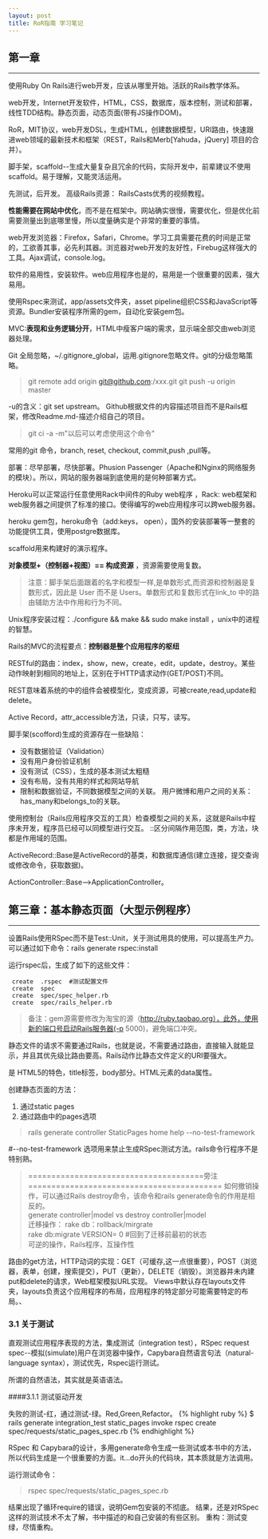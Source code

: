 ```yaml
---
layout: post
title: RoR指南 学习笔记
---
```


## 第一章 
----

使用Ruby On Rails进行web开发，应该从哪里开始。活跃的Rails教学体系。

web开发，Internet开发软件，HTML，CSS，数据库，版本控制，测试和部署，线性TDD结构。静态页面，动态页面(带有JS操作DOM)。

RoR，MIT协议，web开发DSL，生成HTML，创建数据模型，URI路由，快速跟进web领域的最新技术和框架（REST，Rails和Merb[Yahuda，jQuery] 项目的合并）。

脚手架，scaffold--生成大量复杂且冗余的代码，实际开发中，前辈建议不使用scaffold。易于理解，又能灵活运用。

先测试，后开发。 高级Rails资源： RailsCasts优秀的视频教程。
 
**性能需要在网站中优化**，而不是在框架中。网站确实很慢，需要优化，但是优化前需要测量出到底哪里慢，所以度量确实是个非常的重要的事情。

web开发浏览器：Firefox，Safari，Chrome。学习工具需要花费的时间是正常的，工欲善其事，必先利其器。浏览器对web开发的友好性，Firebug这样强大的工具。Ajax调试，console.log。
 
软件的易用性，安装软件。web应用程序也是的，易用是一个很重要的因素，强大易用。

使用Rspec来测试，app/assets文件夹，asset pipeline组织CSS和JavaScript等资源。Bundler安装程序所需的gem，自动化安装gem包。

MVC:**表现和业务逻辑分开**，HTML中瘦客户端的需求，显示端全部交由web浏览器处理。

Git 全局忽略，~/.gitignore_global，运用.gitignore忽略文件。git的分级忽略策略。

> git remote add origin git@github.com:<username>/xxx.git
> git push -u origin master

-u的含义：git set upstream。 Github根据文件的内容描述项目而不是Rails框架，修改Readme.md-描述介绍自己的项目。
     
> git ci -a -m"以后可以考虑使用这个命令"

常用的git 命令，branch, reset, checkout, commit,push ,pull等。

部署：尽早部署，尽快部署。Phusion Passenger（Apache和Nginx的网络服务的模块）。所以，网站的服务器端到底使用的是何种部署方式。

Heroku可以正常运行任意使用Rack中间件的Ruby web程序 ，Rack: web框架和web服务器之间提供了标准的接口。使得编写的web应用程序可以跨web服务器。

heroku gem包，heroku命令（add:keys， open），国外的安装部署等一整套的功能提供工具，使用postgre数据库。

 scaffold用来构建好的演示程序。

**对象模型+（控制器+视图）== 构成资源** ，资源需要使用复数。

> 注意：脚手架后面跟着的名字和模型一样,是单数形式,而资源和控制器是复数形式，因此是 User 而不是 Users。单数形式和复数形式在link_to 中的路由辅助方法中作用和行为不同。

Unix程序安装过程：./configure && make && sudo make install ，unix中的进程的智慧。

Rails的MVC的流程要点：**控制器是整个应用程序的枢纽**

RESTful的路由：index，show，new，create，edit，update，destroy。某些动作映射到相同的地址上，区别在于HTTP请求动作(GET/POST)不同。

REST意味着系统的中的组件会被模型化，变成资源，可被create,read,update和delete。

Active Record，attr_accessible方法，只读，只写，读写。

脚手架(scofford)生成的资源存在一些缺陷：

- 没有数据验证（Validation）
- 没有用户身份验证机制
- 没有测试（CSS），生成的基本测试太粗糙
- 没有布局，没有共用的样式和网站导航
- 限制和数据验证，不同数据模型之间的关联。 用户微博和用户之间的关系：has_many和belongs_to的关联。

使用控制台（Rails应用程序交互的工具）检查模型之间的关系，这就是Rails中程序未开发，程序员已经可以同模型进行交互。 ::区分间隔作用范围，类，方法，块都是作用域的范围。

ActiveRecord::Base是ActiveRecord的基类，和数据库通信(建立连接，提交查询或修改命令，获取数据)。

ActionController::Base-->ApplicationController。

## 第三章：基本静态页面（大型示例程序）
----

设置Rails使用RSpec而不是Test::Unit，关于测试用具的使用，可以提高生产力。可以通过如下命令：rails generate rspec:install

运行rspec后，生成了如下的这些文件：

     create  .rspec  #测试配置文件
     create  spec
     create  spec/spec_helper.rb
     create  spec/rails_helper.rb

> 备注：gem源需要修改为淘宝的源（http://ruby.taobao.org），此外，使用新的端口号启动Rails服务器(-p 5000)，避免端口冲突。

静态文件的请求不需要通过Rails，也就是说，不需要通过路由，直接输入就能显示，并且其优先级比路由要高。Rails动作比静态文件定义的URI要强大。

<!DOCTYPE html> 是 HTML5的特色，title标签，body部分。HTML元素的data属性。

创建静态页面的方法：

1. 通过static pages 
2. 通过路由中的pages选项

> rails generate controller StaticPages home help --no-test-framework

#--no-test-framework 选项用来禁止生成RSpec测试方法。rails命令行程序不是特别熟。

> ======================================旁注==========================================
> 如何撤销操作，可以通过Rails destroy命令，该命令和rails generate命令的作用是相反的。  
> generate controller|model  vs destroy  controller|model  
> 迁移操作： rake db：rollback/mirgrate  
> rake db:migrate VERSION= 0  #回到了迁移前最初的状态  
> 可逆的操作，Rails程序，互操作性

路由的get方法，HTTP动词的实现：GET（可缓存,这一点很重要），POST（浏览器，表单，创建，搜索提交），PUT（更新），DELETE（销毁）。浏览器并未内建put和delete的请求，Web框架模拟URL实现。
 Views中默认存在layouts文件夹，layouts负责这个应用程序的布局，应用程序的特定部分可能需要特定的布局。、

### 3.1 关于测试

直观测试应用程序表现的方法，集成测试（integration test），RSpec request spec--模拟(simulate)用户在浏览器中操作，Capybara自然语言句法（natural-language syntax），测试优先，Rspec运行测试。

所谓的自然语法，其实就是英语语法。

####3.1.1 测试驱动开发

失败的测试-红，通过测试-绿。Red,Green,Refactor。
{% highlight ruby %}
$ rails generate integration_test static_pages
invoke  rspec
create  spec/requests/static_pages_spec.rb
{% endhighlight %}

RSpec 和 Capybara的设计，多用generate命令生成一些测试或本书中的方法，所以代码生成是一个很重要的方面。it...do开头的代码块，其本质就是方法调用。

运行测试命令：

>  rspec spec/requests/static_pages_spec.rb

结果出现了循环require的错误，说明Gem包安装的不彻底。
结果，还是对RSpec这样的测试技术不太了解，书中描述的和自己安装的有些区别。
重构：测试变绿，尽情重构。<title>标签对**搜索引擎优化**很重要。
通过句法验证的页面，静态HTML。

#### 3.1.2 嵌入式Ruby

去掉重复代码，网页动态添加内容的主要模板系统（另一套为haml，模板系统对应模板的处理引擎）。静态页面的代码充满了重复，Don’t Repeat Yourself。

`<% %>`和`<%= %>`都是会执行其他代码的。content_for不能很好的和asset pipeline(压缩打包web应用程序的资源)中工作。 application.html.erb中的内容：

     <!DOCTYPE html>
     <html>
     <head>
       <title>SampleApp</title>
       <%= stylesheet_link_tag    "application", :media => "all" %>
       <%= javascript_include_tag "application" %>
       <%= csrf_meta_tags %>
     </head>
     <body>
     <%= yield %>  #代码块
     </body>
     </html>

Rspec每次都会加载整个Rails环境，

stylesheet_link_tag，一个很重要的事情就是，Rails提供的诸多的辅助方法，回想之前写代码都不参考API文档的，就这样，也度过了两个月的光景，切为不可。从今天起，每日打开API文档，学习研究文档。

javascript_include_tag，添加对js库的应用。

可以自行编写辅助函数，根据辅助函数的使用范围，将其组织到不同的模块中，各个独立的控制器helper类中，application的helper方法。

## 第4章 Rails之后的Ruby
----

 Rails控制台学习Ruby，同Rails应用程序交互的命令行，基于irb开发，具有Ruby的全部能力。Ctrl+C结束当前命令,Ctrl+D退出控制台。单双引号创建字符串，双引号的插值操作（#），单引号是真正的字面值。

 Ruby中的一切皆对象，对象通过方法调用传递消息。布尔值的相关操作符：&&、||、！。Nil是除了false以外，唯一一个布尔值为假的，Ruby非显式返回最后一个语句的值。

 URI通过路由规则映射到动作上，控制器中的帮助函数可在视图中使用。

 Web应用程序一般都是处理字符串(更恰当的说是文本)，也需要生成字符串的数据类型。split，join。Range通常用来获取一组数组元素，枚举类型-块（闭包，匿名函数）
。
 **表示幂，Hash（作为最后一个参数时，花括号可省），Symbol（Ruby特有的数据类型，易于比较，同符号表有关系），数组。

 inspect：自省方法; 特殊函数引入样式表：stylesheet_link_tag。

### 4.1 Ruby的类

 Ruby，其他面向对象编程语言，类组织方法，实例化创建对象。Ruby拥有可以修改内置类的强大功能-开放类。

 S.palindrome? #可以响应palindrome方法。JavaScript:内置类原型对象扩展类（prototype.js）。

 控制器动作无返回值，动作的目的是渲染网页(render某个具体的页面)。Rails（独特的视角）是用Ruby写的，但其不是Ruby。控制器的继承关系，理解层次(Application以及具体的个定控制器)。

 attr_accessor :name, :email #getter和setter方法。使用哈希初始化对象，mass assignment-并行赋值，最大话单行语句的表现里，Rails中很常用。

## 第5章 布局
----

Bootstrap框架（web设计框架），自定义样式表，局部视图（partial）,Rails路由，asset pipeline，RSpec技术重构，注册。

布局中添加结构，CSS基本样式，局部视图保持布局文件结构清晰。用户界面的**统筹安排**，网页构思图(mockup)-线框图，草图设计，产品经理的活。

> 思考：ERb模板和最终生成的HTML的关联。

程序中使用了HTML5，IE浏览器的条件注释，HTML5 shim(JS解释HTML标签，为了能在IE中使用HTML5的标签和属性)。

HTML元素可以指定ID和class，CSS样式使用，class可以多次使用，id只能用一次，可为同一元素指定多个class。无论是ID，还是Class，在css的样式控制中都很重要。

在Application的erb中，很多的样式在Bootstrap中具有**特殊的意义**。link_to第一个参数是链接文本，第二个参数是链接地址，第三个是可选的Hash表-使用hash参数相当的灵活。

Alt属性内容在图片(img_tag)无法加载时显示，HTML标准必须，Rails默认加上。

Boostrap框架：Boostrap-sass gem包，Boostrap本身使用less动态生成样式表，Rails的asset pipeline默认支持Sass，Boostrap-sass将LESS转换成Sass 格式。Asset pipeline中也可使用LESS（less-rails-bootstrap）。

app/assets/ 目录是asset pipeline中一部分。此外，vendor/assets也是其中的一部分。

> 问题：在使用boostrap的时候报错了：Sass::SyntaxError in Static_pages#home，说是找不到boostrap，找了一圈，没找到解决方法，重新看了一下，看到说，需要重启一下服务器，于是就重启了一下服务器，发现样式显示了，但和书上有些不同，修改了一下'bootstrap-sass'的版本之后，就一致了。这里，gem包版本的精确控制很重要。

一些与boostrap相关的gem包：

- bootstrap-sass 以及 less-rails-bootstrap,less-rails
- twitter-bootstrap-rails
- Therubyracer  # ruby封装的v8 javascript执行引擎

在全局引入样式和JS，需要在application.js和application.css中require相关的文件。

 `/*...*/`为css规则添加注释，css样式规则可通过id,class和Html标签(a, buttton, input之类)来指定。

### 5.1 局部视图

 在shared目录中存放不同视图共用的局部视图，or 把每个页面都会用到的视图放在layouts目中，在shared中放置辅助的局部视图。这两种方式对运行都无影响。最终生成的html都是一样的。

 header和footer都是HTML5 新增的标签。

### 5.2 Sass和asset pipeline

Asset pipeline可以显著提高CSS,JavaScript和图片等静态资源文件的生成效率。三个需要了解的特性：资源目录，清单文件（manifest），预处理引擎(preproccessor engine)。

Rails 3.1之后，静态文件的三个标准目录：

* app/assets:存放当前应用程序用到的资源文件
* lib/assets:存放开发团队自己开发的代码库用到的资源文件
* vendor/assets:存放第三方代码库用到的资源文件

清单文件告述Rails如何将其合并成一个文件（sprockets只适合CSS和JavaScript，不会处理图片）。Sprockets通过注释加载相应的文件：


* **require_tree**  会将app/assets/stylesheets目录下所有的CSS文件都引入应用程序样式表。
* **require_self** 会将application.css这个文件也加载进来。

预处理引擎：sass，coffee，erb。预处理引擎是可以连在一起使用的，比如：foobar.js.erb.coffee，从右向左处理，CoffeeScript处理器会先执行，所以，最后生成的是js文件。

Asset pipeline所有的JS代码集中到一个JavaScript中并执行压缩(zip压缩)。

Sass编写css的语言，scss扩展，多方增强CSS的功能（嵌套，变量和Mixin）:

* 嵌套样式：编写果然更加的方便，减少重复出现的标题头。
* 变量：代替重复出现的样式值（颜色等）。LESS中使用@定义变量，Sass使用$定义变量。

 Rails习惯使用命名路由（named routes）来指定连接地址，也就是所谓的xxx_path和xxx_url。

 页面测试：测试标题，css样式之类。路由测试，通读路由文件。
> rails generate controller Users new --no-test-framework #生成控制器
 
> 注意：controller之后的名称的单复数与控制器名字有关。模型（model）和脚手架（scoffold）生成器都会自动创建相应的迁移。

安装annotate 包，得到annotate命令，在模型文件中添加注释，说明模型结构，命令格式：annotate --position before #可以获取数据库schema信息。

attr_accessible标明数据库中可访问的属性，默认模型中所有的属性都是可访问的，attr_accessible避免mass assignment漏洞。

通过控制台与模型进行交互，了解Active Record的功能，js的sandbox模式。

## 第六章 用户模型
----

为网站的用户创建一个数据模型，以及存储数据的方式。用户注册功能，用户资料页面，保护页面--完整的Rails登录和用户验证的页面。功能完整的验证系统，更好的理解验证系统(比如devise)。

Active Record（关系型数据库交互的Ruby库）将用户和数据库隔离开来。

model和controller生成器彼此独立，scofford生成器貌似可以将其整合起来。New的对象保存在内存中，save将其存到数据库(磁盘对应的文件)中。

Active Record中提供的数据操作的方法：new,create,save,find,update,destroy。这些方法都可以接受{}的参数。数据库的操作也无非提供了增删查改这四类的操作。

find_by_email可能效率不高，这需要通过索引来解决。常见的数据库查询方法：first,last,all。 User.reload.email--重置更改的属性。
更新数据：update_attributes - 更新特定属性。

### 6.1 数据验证

几种常见的数据验证：存在性-present，长度-length，格式，唯一性-unqiue 。保证测试检测真正的内容。

> rails console --sandbox #沙箱化的控制台  
> save-valid?-errors.full_messages 

do...end和 { } 效果等价。正则表达式是一门艺术，http://www.rubular.com/ 在线ruby正则表达式编辑器。^$ 和\A\z的头和尾。Email地址是不区分大小写的。

Vim中，非插入模式中，#(shift+3)某个单词会找出当前文件中所有相同的字符。

仅在模型字段中设置的，唯一性验证不足。

> 问题：多次提交请求，存在两条Email一样的地址。解决方案：在数据库中为email建立索引。

Rails风格：每次修改数据库结构都使用迁移(rails g migration name生成空的迁移文件，rake db:migrate运行迁移，注意此时打开rails控制台会锁住数据库)。在存入数据库之前，将Email地址转换为全小写的字母形式。回调函数（callback），Active Record对象生命周期, before_save之类。

数据库索引：创建数据库列时，考虑是否需要对数据库做索引。如果不做索引，就要全表扫描（full-table scan）性能压力将会很大。

### 6.2 安全密码

用户记密码，数据库存加密（bcrypt-ruby）后的密码，获取密码加密对比验证。

添加新的数据库字段：rails generate migration add_password_digest_to_users password_digest:string。

添加password和password_confirmation属性，设置非空，定义authenticate方法，最新的Rails已经集成好了。password_digest字段中存放的是加密后的密码。

> authenticate方法，密码不正确会返回false。

 ##第7章 用户注册
 ----

表单，提交用户注册时信息，REST架构。Rails内置debug方法和params变量-哈希数组。

> debug(params) if Rails.env.development?  #显示在页面之间传递的参数

Rails的三种环境，production,test以及development，可以自己定义新的环境。框架的定义的变量：Rails.xxx(176种方法)。本地服务器和控制台都默认使用的开发环境。

将数据视为资源，可以创建、显示、更新、删除。

REST约定：资源一般是由资源名加唯一标识符表示的。资源对应的路由的名称：

 HTTP请求          |  URI动作  |  具名路由作用
------------------ | --------- | -------------------------------------
 GET /users        | index     | users_path 显示所有用户的页面
 GET /users/1      | show      | user_path(user) 显示某个用户的页面
 GET /users/new    | new       | new_user_path 创建(注册)新用户的页面
 POST /users       | create    | users_path 创建新用户 （表单提交）
 GET /users/1/edit | edit      | edit_user_path(user) 编辑 id 为 1 的用户页面
 PUT /users/1      | update    | user_path(user) 更新用户信息
 DELETE /users/1   | destroy   | user_path(user) 删除用户

测试使用的gem包：factory_girl-用于清空数据中的数据 , gayabra,rspec。
 
BCrypt慢加密算法：延长测试运行时间，但是加密效果更好。

添加Gravatar头像, gravatar_for方法。

使用aside添加侧边栏。

> rake db:reset 将控制台中的数据删除掉  
> 注意: 将数据库清除掉后，需要重启服务器和控制台，才能真正的看到效果

Rails使用authenticity token来防止cross-site request forgery, CSRF，详细参考<http://stackoverflow.com/questions/941594/understand-rails-authenticity-token>

form表单，action和method属性。

params Hash中包含了每次请求的信息，对调试的作用非常的巨大。form_for表单中的输入框的命名与提交的params关系密切。

     <%= form_for(@user) do  |f|  %>
        <%= f.label :name %>
        <%= f.text_field :name %>
    
        <%= f.label :email %>
        <%= f.text_field :email %>
    
        <%= f.label :password %>
        <%= f.password_field :password %>
    
        <%= f.label :password_confirmation, "Confirmation" %>
        <%= f.password_field :password_confirmation %>
        
        <%= f.submit "Create my account", class: "btn btn-large btn-primary" %>
      <% end %>
> 注意: 这里就是一个与模型关系密切的表单。模型对象保存失败后，errors.full_messages中包含了失败的具体信息。

将错误信息编写成测试。pluralize是ActionView::Helpers::TextHelper中提供的方法。将提供的数字和参数文本正确的单复数化。

Rails 还会自动把有错误的字段包含在class为field_with_errors的div元素中。

redirect_to中可以使用@user，而不必使用user_path，这是Rails的智能之处。

Flash消息-显示欢迎之类的消息。Flash消息的代码加入应用程序的布局，整个网站在需要的时候会显示消息。

## 登录和退出
----

登录功能，根据登录状态和当前用户身份定制网站内容，安全机制，

session是两台电脑之间的半永久性连接，可将其视为符合REST架构的资源-CRUD，存在多种失效机制。和模型资源的区别: 模型资源通过数据库持久的存储数据，session则利用cookie(简单文本)存储数据。cookie验证机制。

### Sessions控制器

登录和退出由Session控制器中相应动作处理，表单在new动作中处理，登录向create发送POST请求，退出向destroy发送DELETE请求。

> rails generate controller Sessions --no-test-framework

注册表单和登录表单的区别: 程序中没有Session模型，没有@user变量，需要提供更多信息。

> form_for(:session, url: sessions_path)

表单创建方法: `form_for`以及`form_tag`。

身份验证的两个方法: 1. Active Record提供的`User.find_by_email` 2. has_secure_password 提供的 authenticate 方法

登录功能：记住我，登录功能超出传统MVC架构，一些函数需要同时在控制器和视图中使用。Ruby的module功能，打包函数。通常辅助函数只能在视图中使用。

Rails session把id保存在remember token中，cookie, User.find(session[:remember_token])

> rails generate migration add_remember_token_to_users 

记忆权，足够长的随机字符串。`SecureRandom#urlsafe_base64`长度为16, 由 A-Z、a-z、0-9、下划线(_)和连字符(-)组成。

cookies Hash和current_user方法。

## 附录
----

这个小小的应用程序中使用了这样的一些Gem包：

     Using rake 10.3.2
     Using i18n 0.6.1
     Using multi_json 1.10.1
     Using activesupport 3.2.13
     Using builder 3.0.4
     Using activemodel 3.2.13
     Using erubis 2.7.0     # erubis是erb模板处理处理引擎
     Using journey 1.0.4
     Using rack 1.4.5
     Using rack-cache 1.2
     Using rack-test 0.6.2
     Using hike 1.2.3
     Using tilt 1.4.1
     Using sprockets 2.2.2
     Using actionpack 3.2.13
     Using mime-types 1.25.1
     Using polyglot 0.3.5
     Using treetop 1.4.15
     Using mail 2.5.4
     Using actionmailer 3.2.13
     Using arel 3.0.3
     Using tzinfo 0.3.41
     Using activerecord 3.2.13
     Using activeresource 3.2.13
     Using bootstrap-sass 2.0.4.0 (was 3.2.0.1)
     Using bundler 1.6.2
     Using mini_portile 0.6.0
     Using nokogiri 1.6.3.1
     Using xpath 2.0.0
     Using capybara 2.4.1
     Using coffee-script-source 1.7.1
     Using execjs 2.2.1
     Using coffee-script 2.3.0
     Using rack-ssl 1.3.4
     Using json 1.8.1
     Using rdoc 3.12.2
     Using thor 0.19.1
     Using railties 3.2.13
     Using coffee-rails 3.2.2
     Using commonjs 0.2.7
     Using diff-lcs 1.2.5
     Using jquery-rails 3.1.1
     Using less 2.5.1
     Using less-rails 2.5.0
     Using libv8 3.16.14.3
     Using rails 3.2.13
     Using ref 1.0.5
     Using rspec-support 3.0.4
     Using rspec-core 3.0.4
     Using rspec-expectations 3.0.4
     Using rspec-mocks 3.0.4
     Using rspec-rails 3.0.2
     Using sass 3.3.14
     Using sass-rails 3.2.6
     Using sqlite3 1.3.9
     Using therubyracer 0.12.1
     Using twitter-bootstrap-rails 2.2.8
     Using uglifier 2.5.3


